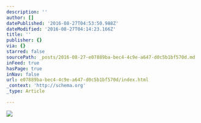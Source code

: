 ```yaml
---
description: ''
author: []
datePublished: '2016-08-27T04:53:50.988Z'
dateModified: '2016-08-27T04:14:23.166Z'
title: ''
publisher: {}
via: {}
starred: false
sourcePath: _posts/2016-08-27-e07889ba-bec4-4c9e-a647-d0c5b1bf570d.md
inFeed: true
hasPage: true
inNav: false
url: e07889ba-bec4-4c9e-a647-d0c5b1bf570d/index.html
_context: 'http://schema.org'
_type: Article

---
```

![](https://the-grid-user-content.s3-us-west-2.amazonaws.com/bfd26d4d-1137-4281-bb4b-d690787caa10.jpg)